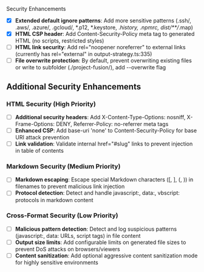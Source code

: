 Security Enhancements
- [x] **Extended default ignore patterns**: Add more sensitive patterns (.ssh/, .aws/, .azure/, .gcloud/, *.p12, *.keystore, .*history, .npmrc, dist/**/*.map)
- [x] **HTML CSP header**: Add Content-Security-Policy meta tag to generated HTML (no scripts, restricted styles)
- [ ] **HTML link security**: Add rel="noopener noreferrer" to external links (currently has rel="external" in output-strategy.ts:335)
- [ ] **File overwrite protection**: By default, prevent overwriting existing files or write to subfolder (./project-fusion/), add --overwrite flag

## Additional Security Enhancements

### HTML Security (High Priority)
- [ ] **Additional security headers**: Add X-Content-Type-Options: nosniff, X-Frame-Options: DENY, Referrer-Policy: no-referrer meta tags
- [ ] **Enhanced CSP**: Add base-uri 'none' to Content-Security-Policy for base URI attack prevention
- [ ] **Link validation**: Validate internal href="#slug" links to prevent injection in table of contents

### Markdown Security (Medium Priority)  
- [ ] **Markdown escaping**: Escape special Markdown characters ([, ], (, )) in filenames to prevent malicious link injection
- [ ] **Protocol detection**: Detect and handle javascript:, data:, vbscript: protocols in markdown content

### Cross-Format Security (Low Priority)
- [ ] **Malicious pattern detection**: Detect and log suspicious patterns (javascript:, data: URLs, script tags) in file content
- [ ] **Output size limits**: Add configurable limits on generated file sizes to prevent DoS attacks on browsers/viewers
- [ ] **Content sanitization**: Add optional aggressive content sanitization mode for highly sensitive environments